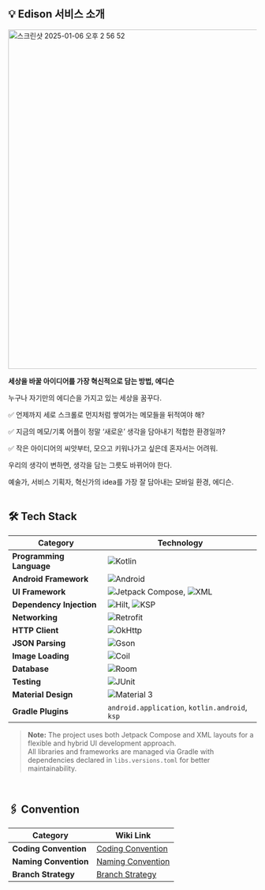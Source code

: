 ## 💡 Edison 서비스 소개
<img width="687" alt="스크린샷 2025-01-06 오후 2 56 52" src="https://github.com/user-attachments/assets/58ffa566-1db5-4aa1-b2c1-39c0ff1f82ca" />

**세상을 바꿀 아이디어를 가장 혁신적으로 담는 방법, 에디슨**

누구나 자기만의 에디슨을 가지고 있는 세상을 꿈꾸다. 

✅ 언제까지 세로 스크롤로 먼지처럼 쌓여가는 메모들을 뒤적여야 해?

✅ 지금의 메모/기록 어플이 정말 ‘새로운’ 생각을 담아내기 적합한 환경일까?

✅ 작은 아이디어의 씨앗부터, 모으고 키워나가고 싶은데 혼자서는 어려워.

우리의 생각이 변하면, 생각을 담는 그릇도 바뀌어야 한다. 

예술가, 서비스 기획자, 혁신가의 idea를 가장 잘 담아내는 모바일 환경, 에디슨.
<br/>
<br/>

## 🛠️ Tech Stack

| **Category**           | **Technology**                                                                                   |
|------------------------|-------------------------------------------------------------------------------------------------|
| **Programming Language** | ![Kotlin](https://img.shields.io/badge/Kotlin-7F52FF?logo=kotlin&logoColor=white)               |
| **Android Framework**   | ![Android](https://img.shields.io/badge/Android-3DDC84?logo=android&logoColor=white)            |
| **UI Framework**        | ![Jetpack Compose](https://img.shields.io/badge/Jetpack%20Compose-4285F4?logo=android&logoColor=white), ![XML](https://img.shields.io/badge/XML-FFA500?logo=code&logoColor=white) |
| **Dependency Injection**| ![Hilt](https://img.shields.io/badge/Hilt-00796B?logo=android&logoColor=white), ![KSP](https://img.shields.io/badge/KSP-Kotlin%20Symbol%20Processing-green) |
| **Networking**          | ![Retrofit](https://img.shields.io/badge/Retrofit-3F51B5?logo=retrofit&logoColor=white)          |
| **HTTP Client**         | ![OkHttp](https://img.shields.io/badge/OkHttp-512BD4?logoColor=white)                           |
| **JSON Parsing**        | ![Gson](https://img.shields.io/badge/Gson-FFCA28?logo=google&logoColor=white)                   |
| **Image Loading**       | ![Coil](https://img.shields.io/badge/Coil-009688?logo=android&logoColor=white)                  |
| **Database**            | ![Room](https://img.shields.io/badge/Room-FF6F00?logo=android&logoColor=white)                  |
| **Testing**             | ![JUnit](https://img.shields.io/badge/JUnit-25A162?logo=junit5&logoColor=white)                 |
| **Material Design**     | ![Material 3](https://img.shields.io/badge/Material%203-757575?logo=material-design&logoColor=white) |
| **Gradle Plugins**      | `android.application`, `kotlin.android`, `ksp`                                                 |

> **Note:** The project uses both Jetpack Compose and XML layouts for a flexible and hybrid UI development approach.
> <br/>
> All libraries and frameworks are managed via Gradle with dependencies declared in `libs.versions.toml` for better maintainability.
<br/>

## 🖇️ Convention

| **Category**         | **Wiki Link**                                                                               |
|-----------------------|-------------------------------------------------------------------------------------------|
| **Coding Convention** | [Coding Convention](https://github.com/UMC-Edison/Edison-AOS/wiki)                        |
| **Naming Convention** | [Naming Convention](https://github.com/UMC-Edison/Edison-AOS/wiki/Naming-Convention)      |
| **Branch Strategy**   | [Branch Strategy](https://github.com/UMC-Edison/Edison-AOS/wiki/Branch-Startegy)          |
